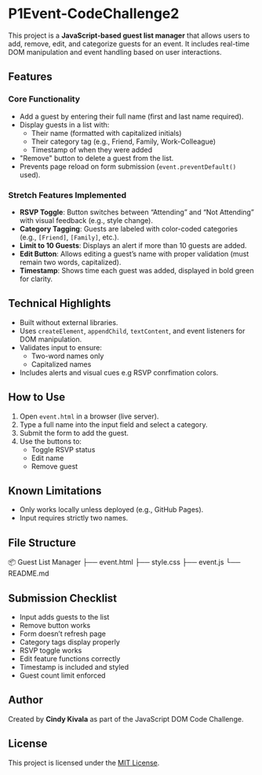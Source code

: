 # P1Event-CodeChallenge2

This project is a **JavaScript-based guest list manager** that allows users to add, remove, edit, and categorize guests for an event. It includes real-time DOM manipulation and event handling based on user interactions.

## Features

### Core Functionality
- Add a guest by entering their full name (first and last name required).
- Display guests in a list with:
  - Their name (formatted with capitalized initials)
  - Their category tag (e.g., Friend, Family, Work-Colleague)
  - Timestamp of when they were added
- "Remove" button to delete a guest from the list.
- Prevents page reload on form submission (`event.preventDefault()` used).

### Stretch Features Implemented
- **RSVP Toggle**: Button switches between “Attending” and “Not Attending” with visual feedback (e.g., style change).
- **Category Tagging**: Guests are labeled with color-coded categories (e.g., `[Friend]`, `[Family]`, etc.).
- **Limit to 10 Guests**: Displays an alert if more than 10 guests are added.
- **Edit Button**: Allows editing a guest’s name with proper validation (must remain two words, capitalized).
- **Timestamp**: Shows time each guest was added, displayed in bold green for clarity.

## Technical Highlights

- Built without external libraries.
- Uses `createElement`, `appendChild`, `textContent`, and event listeners for DOM manipulation.
- Validates input to ensure:
  - Two-word names only
  - Capitalized names
- Includes alerts and visual cues e.g RSVP conrfimation colors.

## How to Use

1. Open `event.html` in a browser (live server).
2. Type a full name into the input field and select a category.
3. Submit the form to add the guest.
4. Use the buttons to:
   -  Toggle RSVP status
   -  Edit name
   -  Remove guest

## Known Limitations

- Only works locally unless deployed (e.g., GitHub Pages).
- Input requires strictly two names.

## File Structure

📦 Guest List Manager
├── event.html
├── style.css
├── event.js 
└── README.md 


## Submission Checklist

-  Input adds guests to the list
-  Remove button works
-  Form doesn’t refresh page
-  Category tags display properly
-  RSVP toggle works
-  Edit feature functions correctly
-  Timestamp is included and styled
-  Guest count limit enforced

## Author

Created by **Cindy Kivala** as part of the JavaScript DOM Code Challenge.

## License

This project is licensed under the [MIT License](https://opensource.org/licenses/MIT).